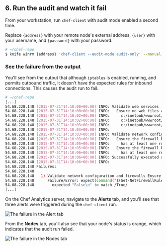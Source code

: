 ## 6. Run the audit and watch it fail

From your workstation, run `chef-client` with audit mode enabled a second time.

Replace `{address}` with your remote node's external address, `{user}` with your username, and `{password}` with your password.

```bash
# ~/chef-repo
$ knife winrm {address} 'chef-client --audit-mode audit-only' --manual-list --winrm-user {user} --winrm-password '{password}'
```

### See the failure from the output

You'll see from the output that although `iptables` is enabled, running, and permits outbound traffic, it doesn't have the expected rules for inbound connections. This causes the audit run to fail.

```bash
# ~/chef-repo
[...]
54.68.228.148 [2015-07-31T14:10:00+00:00] INFO: Validate web services
54.68.228.148 [2015-07-31T14:10:00+00:00] INFO:   Ensure no web files are owned by the Administrators group
54.68.228.148 [2015-07-31T14:10:02+00:00] INFO:     c:/inetpub/wwwroot/Default.htm must not be owned by Administrators
54.68.228.148 [2015-07-31T14:10:02+00:00] INFO:     c:/inetpub/wwwroot/pages/Page1.htm must not be owned by Administrators
54.68.228.148 [2015-07-31T14:10:03+00:00] INFO:     c:/inetpub/wwwroot/pages/Page2.htm must not be owned by Administrators
54.68.228.148 [2015-07-31T14:10:03+00:00] INFO:
54.68.228.148 [2015-07-31T14:10:03+00:00] INFO: Validate network configuration and firewalls
54.68.228.148 [2015-07-31T14:10:03+00:00] INFO:   Ensure the firewall blocks public ICMPv4 Echo Request messages
54.68.228.148 [2015-07-31T14:10:05+00:00] INFO:     has at least one rule that blocks access (FAILED - 1)
54.68.228.148 [2015-07-31T14:10:05+00:00] INFO:   Ensure the firewall blocks public ICMPv6 Echo Request messages
54.68.228.148 [2015-07-31T14:10:06+00:00] INFO:     has at least one rule that blocks access (FAILED - 2)
54.68.228.148 [2015-07-31T14:10:06+00:00] INFO: Successfully executed all `control_group` blocks and contained examples
54.68.228.148 [2015-07-31T14:10:06+00:00] INFO:
54.68.228.148 Failures:
54.68.228.148
54.68.228.148   1) Validate network configuration and firewalls Ensure the firewall blocks public ICMPv4 Echo Request messages has at least one rule that blocks access
54.68.228.148      Failure/Error: expect(command("$(Get-NetFirewallRule | Where-Object {($_.DisplayName -eq \"File and Printer Sharing (Echo Request - #{icmp_version}-In)\") -and ($_.Group -eq \"File and Printer Sharing\") -and ($_.Profile -eq \"Public\") -and ($_.Enabled -eq \"True\") -and ($_.Action -eq \"Block\")}).Count -gt 0").stdout).to match(/True/)
54.68.228.148        expected "False\n" to match /True/
[...]
```

On the Chef Analytics server, navigate to the **Alerts** tab, and you'll see that three alerts were triggered during the `chef-client` run.

![The failure in the Alert tab](chef-analytics/compliance-alert-failure-icmp.png)

From the **Nodes** tab, you'll also see that your node's status is orange, which indicates that the audit run failed.

![The failure in the Nodes tab](chef-analytics/compliance-node-failure.png)
